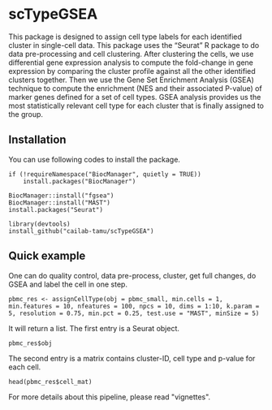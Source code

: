 # scTypeGSEA

This package is designed to assign cell type labels for each identified cluster in single-cell data. This package uses the “Seurat” R package to do data pre-processing and cell clustering. After clustering the cells, we use differential gene expression analysis to compute the fold-change in gene expression by comparing the cluster profile against all the other identified clusters together. Then we use the Gene Set Enrichment Analysis (GSEA) technique to compute the enrichment (NES and their associated P-value) of marker genes defined for a set of cell types. GSEA analysis provides us the most statistically relevant cell type for each cluster that is finally assigned to the group.

## Installation

You can use following codes to install the package.

```{r}
if (!requireNamespace("BiocManager", quietly = TRUE))
    install.packages("BiocManager")

BiocManager::install("fgsea")
BiocManager::install("MAST")
install.packages("Seurat")

library(devtools)
install_github("cailab-tamu/scTypeGSEA")
```

## Quick example

One can do quality control, data pre-process, cluster, get full changes, do GSEA and label the cell in one step.
```{r}
pbmc_res <- assignCellType(obj = pbmc_small, min.cells = 1, min.features = 10, nfeatures = 100, npcs = 10, dims = 1:10, k.param = 5, resolution = 0.75, min.pct = 0.25, test.use = "MAST", minSize = 5)
```

It will return a list. The first entry is a Seurat object.
```{r}
pbmc_res$obj
```

The second entry is a matrix contains cluster-ID, cell type and p-value for each cell.
```{r}
head(pbmc_res$cell_mat)
```

For more details about this pipeline, please read "vignettes".




